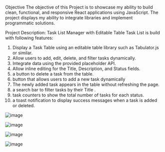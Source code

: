 Objective
The objective of this Project is to showcase my ability to build clean, functional, and responsive React applications using JavaScript. The project displays my ability to integrate libraries and implement programmatic solutions.

Project Description: Task List Manager with Editable Table
Task List is build with following features:

1. Display a Task Table using an editable table library such as Tabulator.js or similar.
2. Allow users to add, edit, delete, and filter tasks dynamically.
3. Integrate data using the provided placeholder API.
4. Allow inline editing for the Title, Description, and Status fields.
5. a button to delete a task from the table.
6. button that allows users to add a new task dynamically
7. The newly added task appears in the table without refreshing the page.
8. a search bar to filter tasks by their Title .
9. task counters to show the total number of tasks for each status.
10. a toast notification to display success messages when a task is added or deleted.

![image](https://github.com/user-attachments/assets/52c39f0a-dd27-4b80-95fe-b184bde1c967)

![image](https://github.com/user-attachments/assets/b36c6577-7be7-4c32-95a4-d196d24c8ccc)

![image](https://github.com/user-attachments/assets/ec3956a7-3694-4e36-b299-ad4428321916)

![image](https://github.com/user-attachments/assets/f71d741e-356d-4e96-bb18-66c5d399df65)

